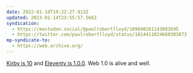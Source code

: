 ```yaml
---
date: 2022-01-10T19:22:27.913Z
updated: 2023-01-14T23:55:57.566Z
syndication:
  - https://mastodon.social/@paulrobertlloyd/109690261143082695
  - https://twitter.com/paulrobertlloyd/status/1614411024660303873
mp-syndicate-to:
  - https://web.archive.org/
---
```

[Kirby is 10](https://getkirby.com/10) and [Eleventy is 1.0.0](https://twitter.com/eleven_ty/status/1479924265004711938). Web 1.0 is alive and well.
